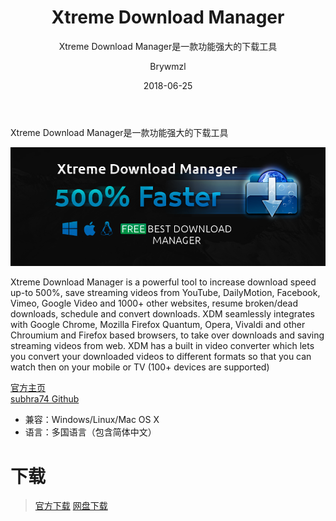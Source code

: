 ﻿---
layout:     post
title:      Xtreme Download Manager
subtitle:   Xtreme Download Manager是一款功能强大的下载工具
date:       2018-06-25
author:     Brywmzl
header-img: img/XDM/bg.jpg
catalog: true
tags: [XDM，Xtreme Download Manager,下载工具]
categories: [下载工具]
---
Xtreme Download Manager是一款功能强大的下载工具

<!--more-->

![](/img/XDM/1.png)  

Xtreme Download Manager is a powerful tool to increase download speed up-to 500%, save streaming videos from YouTube, DailyMotion, Facebook, Vimeo, Google Video and 1000+ other websites, resume broken/dead downloads, schedule and convert downloads. XDM seamlessly integrates with Google Chrome, Mozilla Firefox Quantum, Opera, Vivaldi and other Chroumium and Firefox based browsers, to take over downloads and saving streaming videos from web. XDM has a built in video converter which lets you convert your downloaded videos to different formats so that you can watch then on your mobile or TV (100+ devices are supported)

[官方主页](https://subhra74.github.io/xdm)  
[subhra74 Github](https://github.com/subhra74)  

* 兼容：Windows/Linux/Mac OS X
* 语言：多国语言（包含简体中文）

# 下载
> [官方下载](https://subhra74.github.io/xdm/#downloads)
> [网盘下载](https://pan.baidu.com/s/1_LKtXlVO-wBPZkqRLwgF9Q)  